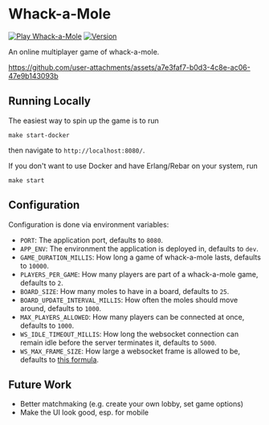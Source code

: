 # Whack-a-Mole

[![Play Whack-a-Mole](https://badgen.net/static/Play/Whack-a-Mole/green)](https://whackamole.josephcosentino.me)
[![Version](https://badgen.net/static/version/0/purple)]()

An online multiplayer game of whack-a-mole.

https://github.com/user-attachments/assets/a7e3faf7-b0d3-4c8e-ac06-47e9b143093b


## Running Locally

The easiest way to spin up the game is to run
```
make start-docker
```
then navigate to `http://localhost:8080/`. 

If you don't want to use Docker and have Erlang/Rebar on your system, run
```
make start
```

## Configuration

Configuration is done via environment variables:

* `PORT`: The application port, defaults to `8080`.
* `APP_ENV`: The environment the application is deployed in, defaults to `dev`.
* `GAME_DURATION_MILLIS`: How long a game of whack-a-mole lasts, defaults to `10000`.
* `PLAYERS_PER_GAME`: How many players are part of a whack-a-mole game, defaults to `2`.
* `BOARD_SIZE`: How many moles to have in a board, defaults to `25`.
* `BOARD_UPDATE_INTERVAL_MILLIS`: How often the moles should move around, defaults to `1000`.
* `MAX_PLAYERS_ALLOWED`: How many players can be connected at once, defaults to `1000`.
* `WS_IDLE_TIMEOUT_MILLIS`: How long the websocket connection can remain idle before the server terminates it, defaults to `5000`.
* `WS_MAX_FRAME_SIZE`: How large a websocket frame is allowed to be, defaults to [this formula](https://github.com/jcosentino11/whack-a-mole/blob/28bf662dfb84906f27b9d080009d52ceee0e2179/src/whackamole_config.erl#L32).

## Future Work

* Better matchmaking (e.g. create your own lobby, set game options)
* Make the UI look good, esp. for mobile
